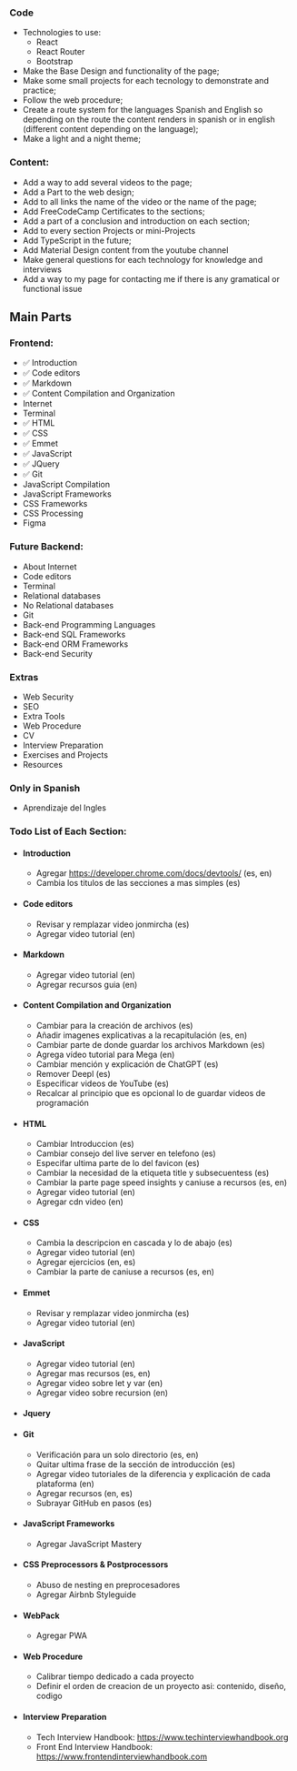 ### Code

-   Technologies to use:
    -   React
    -   React Router
    -   Bootstrap
-   Make the Base Design and functionality of the page;
-   Make some small projects for each tecnology to demonstrate and practice;
-   Follow the web procedure;
-   Create a route system for the languages Spanish and English so depending on the route the content renders in spanish or in english (different content depending on the language);
-   Make a light and a night theme;

### Content:

-   Add a way to add several videos to the page;
-   Add a Part to the web design;
-   Add to all links the name of the video or the name of the page;
-   Add FreeCodeCamp Certificates to the sections;
-   Add a part of a conclusion and introduction on each section;
-   Add to every section Projects or mini-Projects
-   Add TypeScript in the future;
-   Add Material Design content from the youtube channel
-   Make general questions for each technology for knowledge and interviews
-   Add a way to my page for contacting me if there is any gramatical or functional issue

## Main Parts

### Frontend:

-   ✅ Introduction
-   ✅ Code editors
-   ✅ Markdown
-   ✅ Content Compilation and Organization
-   Internet
-   Terminal
-   ✅ HTML
-   ✅ CSS
-   ✅ Emmet
-   ✅ JavaScript
-   ✅ JQuery
-   ✅ Git
-   JavaScript Compilation
-   JavaScript Frameworks
-   CSS Frameworks
-   CSS Processing
-   Figma

### Future Backend:

-   About Internet
-   Code editors
-   Terminal
-   Relational databases
-   No Relational databases
-   Git
-   Back-end Programming Languages
-   Back-end SQL Frameworks
-   Back-end ORM Frameworks
-   Back-end Security

### Extras

-   Web Security
-   SEO
-   Extra Tools
-   Web Procedure
-   CV
-   Interview Preparation
-   Exercises and Projects
-   Resources

### Only in Spanish

-   Aprendizaje del Ingles

### Todo List of Each Section:

-   #### Introduction
    -   Agregar https://developer.chrome.com/docs/devtools/ (es, en)
    -   Cambia los titulos de las secciones a mas simples (es)
-   #### Code editors
    -   Revisar y remplazar video jonmircha (es)
    -   Agregar video tutorial (en)
-   #### Markdown
    -   Agregar video tutorial (en)
    -   Agregar recursos guia (en)
-   #### Content Compilation and Organization
    -   Cambiar para la creación de archivos (es)
    -   Añadir imagenes explicativas a la recapitulación (es, en)
    -   Cambiar parte de donde guardar los archivos Markdown (es)
    -   Agrega vídeo tutorial para Mega (en)
    -   Cambiar mención y explicación de ChatGPT (es)
    -   Remover Deepl (es)
    -   Especificar videos de YouTube (es)
    -   Recalcar al principio que es opcional lo de guardar videos de programación
-   #### HTML
    -   Cambiar Introduccion (es)
    -   Cambiar consejo del live server en telefono (es)
    -   Especifar ultima parte de lo del favicon (es)
    -   Cambiar la necesidad de la etiqueta title y subsecuentess (es)
    -   Cambiar la parte page speed insights y caniuse a recursos (es, en)
    -   Agregar video tutorial (en)
    -   Agregar cdn video (en)
-   #### CSS
    -   Cambia la descripcion en cascada y lo de abajo (es)
    -   Agregar video tutorial (en)
    -   Agregar ejercicios (en, es)
    -   Cambiar la parte de caniuse a recursos (es, en)
-   #### Emmet
    -   Revisar y remplazar video jonmircha (es)
    -   Agregar video tutorial (en)
-   #### JavaScript
    -   Agregar video tutorial (en)
    -   Agregar mas recursos (es, en)
    -   Agregar video sobre let y var (en)
    -   Agregar video sobre recursion (en)
-   #### Jquery
-   #### Git
    -   Verificación para un solo directorio (es, en)
    -   Quitar ultima frase de la sección de introducción (es)
    -   Agregar video tutoriales de la diferencia y explicación de cada plataforma (en)
    -   Agregar recursos (en, es)
    -   Subrayar GitHub en pasos (es)
-   #### JavaScript Frameworks
    -   Agregar JavaScript Mastery
-   #### CSS Preprocessors & Postprocessors
    -   Abuso de nesting en preprocesadores
    -   Agregar Airbnb Styleguide
-   #### WebPack
    -   Agregar PWA
-   #### Web Procedure
    -   Calibrar tiempo dedicado a cada proyecto
    -   Definir el orden de creacion de un proyecto asi: contenido, diseño, codigo
-   #### Interview Preparation
    -   Tech Interview Handbook: https://www.techinterviewhandbook.org
    -   Front End Interview Handbook: https://www.frontendinterviewhandbook.com
